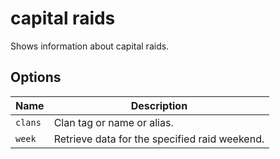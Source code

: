 # capital raids

Shows information about capital raids.

## Options

| Name    | Description                                   |
| ------- | --------------------------------------------- |
| `clans` | Clan tag or name or alias.                    |
| `week`  | Retrieve data for the specified raid weekend. |
